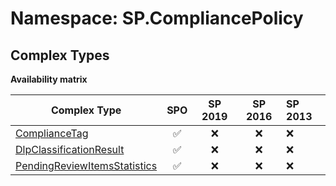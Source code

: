 # Namespace: SP.CompliancePolicy

## Complex Types

**Availability matrix**

Complex Type | SPO | SP 2019 | SP 2016 | SP 2013
----------|:---:|:-------:|:-------:|:-------
[ComplianceTag](./ComplexTypes/ComplianceTag.md) | ✅ | ❌ | ❌ | ❌
[DlpClassificationResult](./ComplexTypes/DlpClassificationResult.md) | ✅ | ❌ | ❌ | ❌
[PendingReviewItemsStatistics](./ComplexTypes/PendingReviewItemsStatistics.md) | ✅ | ❌ | ❌ | ❌